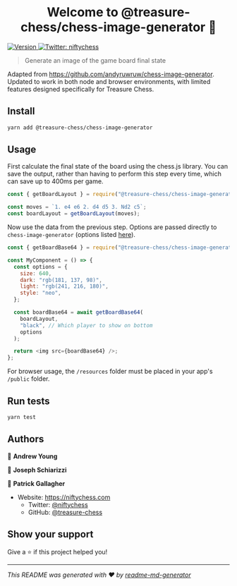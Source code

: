 <h1 align="center">Welcome to @treasure-chess/chess-image-generator 👋</h1>
<p>
  <a href="https://www.npmjs.com/package/@treasure-chess/chess-image-generator" target="_blank">
    <img alt="Version" src="https://img.shields.io/npm/v/@treasure-chess/chess-image-generator.svg">
  </a>
  <a href="https://twitter.com/niftychess" target="_blank">
    <img alt="Twitter: niftychess" src="https://img.shields.io/twitter/follow/niftychess.svg?style=social" />
  </a>
</p>

> Generate an image of the game board final state

Adapted from https://github.com/andyruwruw/chess-image-generator. Updated to work in both node and browser environments, with limited features designed specifically for Treasure Chess.

## Install

```sh
yarn add @treasure-chess/chess-image-generator
```

## Usage

First calculate the final state of the board using the chess.js library. You can save the output, rather than having to perform this step every time, which can save up to 400ms per game.

```js
const { getBoardLayout } = require("@treasure-chess/chess-image-generator");

const moves = `1. e4 e6 2. d4 d5 3. Nd2 c5`;
const boardLayout = getBoardLayout(moves);
```

Now use the data from the previous step. Options are passed directly to `chess-image-generator` (options listed [here](https://github.com/andyruwruw/chess-image-generator)).

```js
const { getBoardBase64 } = require("@treasure-chess/chess-image-generator");

const MyComponent = () => {
  const options = {
    size: 640,
    dark: "rgb(181, 137, 98)",
    light: "rgb(241, 216, 180)",
    style: "neo",
  };

  const boardBase64 = await getBoardBase64(
    boardLayout,
    "black", // Which player to show on bottom
    options
  );

  return <img src={boardBase64} />;
};
```

For browser usage, the `/resources` folder must be placed in your app's `/public` folder.

## Run tests

```sh
yarn test
```

## Authors

👤 **Andrew Young**

👤 **Joseph Schiarizzi**

👤 **Patrick Gallagher**

- Website: https://niftychess.com
  - Twitter: [@niftychess](https://twitter.com/niftychess)
  - GitHub: [@treasure-chess](https://github.com/treasure-chess)

## Show your support

Give a ⭐️ if this project helped you!

---

_This README was generated with ❤️ by [readme-md-generator](https://github.com/kefranabg/readme-md-generator)_
